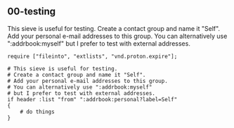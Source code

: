 ## 00-testing

 This sieve is useful for testing. 
 Create a contact group and name it "Self". 
 Add your personal e-mail addresses to this group.
 You can alternatively use ":addrbook:myself" 
 but I prefer to test with external addresses.

~~~sieve
require ["fileinto", "extlists", "vnd.proton.expire"];  

# This sieve is useful for testing. 
# Create a contact group and name it "Self". 
# Add your personal e-mail addresses to this group.
# You can alternatively use ":addrbook:myself" 
# but I prefer to test with external addresses.
if header :list "from" ":addrbook:personal?label=Self"   
{    
    # do things
}
~~~
